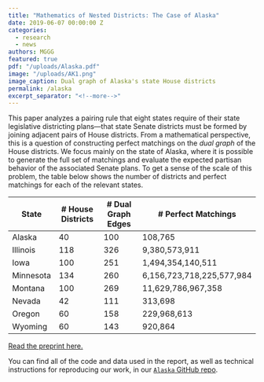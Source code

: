```yaml
---
title: "Mathematics of Nested Districts: The Case of Alaska"
date: 2019-06-07 00:00:00 Z
categories:
  - research
  - news
authors: MGGG
featured: true
pdf: "/uploads/Alaska.pdf"
image: "/uploads/AK1.png"
image_caption: Dual graph of Alaska's state House districts
permalink: /alaska
excerpt_separator: "<!--more-->"
---
```


This paper analyzes a pairing rule that eight states require of their state
legislative districting plans&mdash;that state Senate districts must be formed
by joining adjacent pairs of House districts. From a mathematical perspective,
this is a question of constructing perfect matchings on the _dual graph_ of the
House districts. <!--more--> We focus mainly on the state of Alaska, where it is
possible to generate the full set of matchings and evaluate the expected
partisan behavior of the associated Senate plans. To get a sense of the scale of
this problem, the table below shows the number of districts and perfect
matchings for each of the relevant states.

<style>
  {% include table.css %}
</style>
<div class="table-container">
<table>
<thead>
 <tr><th>State</th><th># House Districts</th><th># Dual Graph Edges</th><th># Perfect Matchings</th></tr>
 </thead>
<tbody>
 <tr><td>Alaska</td><td>40</td><td>100</td><td>108,765</td></tr>
 <tr><td>Illinois</td><td>118</td><td>326</td><td>9,380,573,911</td></tr>
 <tr><td>Iowa</td><td>100</td><td>251</td><td>1,494,354,140,511</td></tr>
 <tr><td>Minnesota</td><td>134</td><td>260</td><td>6,156,723,718,225,577,984</td></tr>
 <tr><td>Montana</td><td>100</td><td>269</td><td>11,629,786,967,358</td></tr>
 <tr><td>Nevada</td><td>42</td><td>111</td><td>313,698</td></tr>
 <tr><td>Oregon</td><td>60</td><td>158</td><td>229,968,613</td></tr>
 <tr><td>Wyoming</td><td>60</td><td>143</td><td>920,864</td></tr>
 </tbody>
</table>
</div>

[Read the preprint here.](/uploads/Alaska.pdf)

You can find all of the code and data used in the report, as well as technical
instructions for reproducing our work, in our
[`Alaska` GitHub repo](https://github.com/mggg/Alaska).
